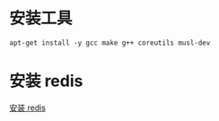 # 安装工具

```
apt-get install -y gcc make g++ coreutils musl-dev
```

# 安装 redis

[安装 redis](../.install/redis-6.0.md)